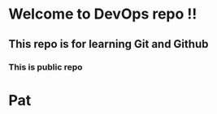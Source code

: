 # Welcome to DevOps repo !!
## This repo is for learning Git and Github
### This is public repo
# Pat

